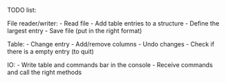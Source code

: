 TODO list:

File reader/writer:
	- Read file
	- Add table entries to a structure
	- Define the largest entry
	- Save file (put in the right format)

Table:
	- Change entry
	- Add/remove columns
	- Undo changes
	- Check if there is a empty entry (to quit)

IO:
	- Write table and commands bar in the console
	- Receive commands and call the right methods
